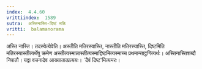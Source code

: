 ```yaml
---
index:  4.4.60
vrittiindex:  1589
sutra:  अस्तिनास्ति-दिष्टं मतिः
vritti:  balamanorama 
---
```


अस्ति नास्ति। तदस्येत्येवेति। अस्तीति मतिरस्यास्ति, नास्तीति मतिरस्यास्ति, दिष्टमिति मतिरस्यास्तीत्यर्थेषु क्रमेण अस्तीत्यस्मान्नास्तीत्यस्माद्दिष्टमित्यस्माच्च प्रथमान्ताट्ठगित्यर्थः। अस्तिनास्तिशब्दौ निपातौ। यद्वा वचनादेव आख्यातात्प्रत्ययः। `दैवं दिष्ट'मित्यमरः।

